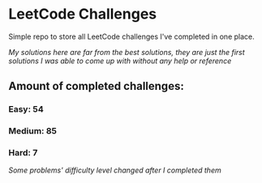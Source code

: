 
# LeetCode Challenges

Simple repo to store all LeetCode challenges I've completed in one place.

<i>My solutions here are far from the best solutions, they are just the first solutions I was able to come up with without any help or reference</i>

## Amount of completed challenges:

### Easy: 54

### Medium: 85

### Hard: 7

<i>Some problems' difficulty level changed after I completed them</i>

